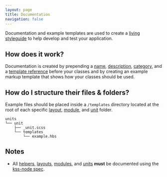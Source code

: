 ```yaml
---
layout: page
title: Documentation
navigation: false
---
```


Documentation and example templates are used to create a [living styleguide](https://github.com/kss-node/kss/blob/spec/SPEC.md#style-guide) to help develop and test your application.

## How does it work?

Documentation is created by prepending a [name](https://github.com/kss-node/kss/blob/spec/SPEC.md#the-heading-and-description), [description](https://github.com/kss-node/kss/blob/spec/SPEC.md#the-heading-and-description), [category](https://github.com/kss-node/kss/blob/spec/SPEC.md#the-styleguide-reference), and a [template reference](https://github.com/kss-node/kss/blob/spec/SPEC.md#the-markup) before your classes
and by creating an example markup template that shows how your classes should be used.

## How do I structure their files & folders?

Example files should be placed inside a `/templates` directory located at the root of each specific [layout](layouts.html#how-do-i-document-them?), [module](modules.html#how-do-i-document-them?), and [unit](units.html#how-do-i-document-them?) folder.

```text
units
└── unit
    ├── _unit.scss
    └── templates
        └── example.hbs
```

## Notes

- All [helpers](helpers.html#how-do-i-document-them?), [layouts](layouts.html#how-do-i-document-them?), [modules](modules.html#how-do-i-document-them?), and [units](units.html#how-do-i-document-them?) **must** be documented using the [kss-node spec](https://github.com/kss-node/kss/blob/spec/SPEC.md).
